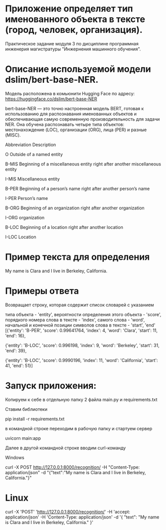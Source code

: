 # Приложение определяет тип именованного объекта в тексте (город, человек, организация).
Практическое задание модуля 3 по дисциплине программная инженерия магистратуры "Инжернения машинного обучения".

# Описание используемой модели dslim/bert-base-NER.
Модель расположена в комьюнити Hugging Face по адресу: https://huggingface.co/dslim/bert-base-NER

bert-base-NER — это точно настроенная модель BERT, готовая к использованию для распознавания именованных объектов и обеспечивающая самую современную производительность для задачи NER. Она обучена распознавать четыре типа объектов: местонахождение (LOC), организации (ORG), лица (PER) и разные (MISC).

Abbreviation Description

O Outside of a named entity

B-MIS Beginning of a miscellaneous entity right after another miscellaneous entity

I-MIS Miscellaneous entity

B-PER Beginning of a person’s name right after another person’s name

I-PER Person’s name

B-ORG Beginning of an organization right after another organization

I-ORG organization

B-LOC Beginning of a location right after another location

I-LOC Location

# Пример текста для определения
My name is Clara and I live in Berkeley, California.

# Примеры ответа
Возвращает строку, которая содержит список словарей с указанием

типа объекта - 'entity',
вероятности определения этого объекта - 'score',
порядкого номера слова в тексте - 'index',
самого слова - 'word',
начальной и конечной позиции символов слова в тексте - 'start', 'end'
[{'entity': 'B-PER', 'score': 0.99641764, 'index': 4, 'word': 'Clara', 'start': 11, 'end': 16},

{'entity': 'B-LOC', 'score': 0.996198, 'index': 9, 'word': 'Berkeley', 'start': 31, 'end': 39},

{'entity': 'B-LOC', 'score': 0.9990196, 'index': 11, 'word': 'California', 'start': 41, 'end': 51}]

# Запуск приложения:
Копируем к себе в отдельную папку 2 файла main.py и requirements.txt

Ставим библиотеки

pip install -r requirements.txt

в командной строке переходим в рабочую папку и стартуем сервер

uvicorn main:app

Далее в другой командной строке вводим curl-команду

Windows

curl -X POST http://127.0.0.1:8000/recognition/ -H "Content-Type: application/json" -d "{"text":"My name is Clara and I live in Berkeley, California."}"

# Linux

curl -X 'POST'
'http://127.0.0.1:8000/recognition/'
-H 'accept: application/json'
-H 'Content-Type: application/json'
-d '{ "text": "My name is Clara and I live in Berkeley, California." }'
